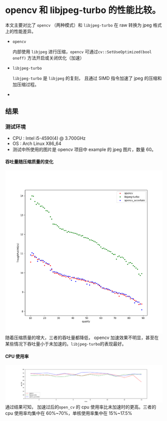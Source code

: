 # opencv 和 libjpeg-turbo 的性能比较。
本文主要对比了 `opencv` （两种模式）和 `libjpeg-turbo` 在 raw 转换为 jpeg 格式上的性能差异。

- `opencv`

	内部使用 `libjpeg` 进行压缩，`opencv` 可通过`cv::SetUseOptimized(bool onoff)` 方法开启或关闭优化（加速）

- `libjpeg-turbo`

	`libjpeg-turbo` 是 `libjpeg` 的复刻， 且通过 SIMD 指令加速了 jpeg 的压缩和加压缩过程。
-
## 结果
### 测试环境
- CPU : Intel i5-4590(4) @ 3.700GHz
- OS : Arch Linux X86_64
- 测试中所使用的图片是 opencv 项目中 example 的 jpeg 图片，数量 60。


#### 吞吐量随压缩质量的变化
![avatar](./tp.png)
随着压缩质量的增大，三者的吞吐量都降低， opencv 加速效果不明显，甚至在某些情况下吞吐量小于未加速的。`libjpeg-turbo`的表现最好。
#### CPU 使用率
![avatar](./cpu.png)
通过结果可知， 加速过后的`open_cv` 的 cpu 使用率比未加速时的更高。三者的 cpu 使用率均集中在 60%~70%，单核使用率集中在 15%~17.5%

